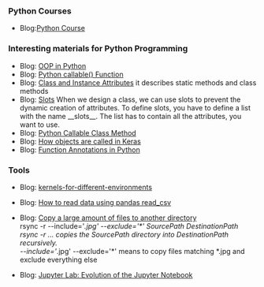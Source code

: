 ### <a name='course'></a>Python Courses
 * Blog:[Python Course](https://www.python-course.eu/index.php)
 
### <a name='pathon'></a>Interesting materials for Python Programming
  * Blog: [OOP in Python](https://www.python-course.eu/python3_object_oriented_programming.php)
  * Blog: [Python callable() Function](http://www.trytoprogram.com/python-programming/python-built-in-functions/callable/)
  * Blog: [Class and Instance Attributes](https://www.python-course.eu/python3_class_and_instance_attributes.php) it describes static methods and class methods
  * Blog: [Slots](https://python-course.eu/python3_slots.php) When we design a class, we can use slots to prevent the dynamic creation of attributes. To define slots, you have to define a list with the name \_\_slots__. The list has to contain all the attributes, you want to use.
  * Blog: [Python Callable Class Method](https://medium.com/@nunenuh/python-callable-class-1df8e122b30c)
  * Blog: [How objects are called in Keras](https://adaickalavan.github.io/tensorflow/how-objects-are-called-in-keras/)
  * Blog: [Function Annotations in Python](https://www.geeksforgeeks.org/function-annotations-python/)

### <a name='tools'></a>Tools
 * Blog: [kernels-for-different-environments](https://ipython.readthedocs.io/en/stable/install/kernel_install.html)
 * Blog: [How to read data using pandas read_csv](https://honingds.com/blog/pandas-read_csv/#ftoc-mangle_dupe_cols)
 * Blog: [Copy a large amount of files to another directory](https://www.digitalocean.com/community/tutorials/how-to-use-rsync-to-sync-local-and-remote-directories-on-a-vps)
          <br/>rsync -r --include='*.jpg' --exclude='\*' SourcePath DestinationPath
          <br/>rsync -r …  copies the SourcePath directory into DestinationPath recursively.
          <br/>--include='*.jpg' --exclude='\*' means to copy files matching *.jpg and exclude everything else 
          
 * Blog: [Jupyter Lab: Evolution of the Jupyter Notebook](https://towardsdatascience.com/jupyter-lab-evolution-of-the-jupyter-notebook-5297cacde6b)

